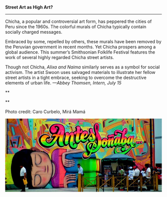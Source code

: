 **Street Art as High Art?**

****

Chicha, a popular and controversial art form, has peppered the cities of Peru since the 1960s. The colorful murals of Chicha typically contain socially charged messages.

Embraced by some, repelled by others, these murals have been removed by the Peruvian government in recent months. Yet Chicha prospers among a global audience. This summer’s Smithsonian Folklife Festival features the work of several highly regarded Chicha street artists. 

Though not Chicha, *Alixa and Naima* similarly serves as a symbol for social activism. The artist Swoon uses salvaged materials to illustrate her fellow street artists in a tight embrace, seeking to overcome the destructive elements of urban life. *—Abbey Thomsen, Intern, July 15*

**

**

Photo credit: Caro Curbelo, Mirá Mamá



![](../images/15-7-15_2012.117.2a-e_ChichaEDIT-1.jpeg)
